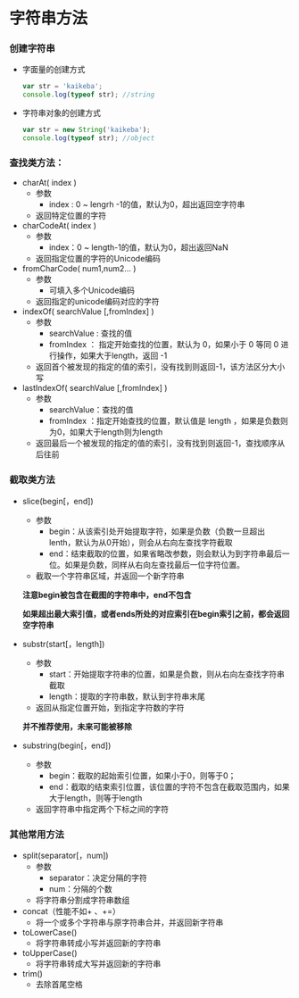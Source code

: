 # 字符串方法

### 创建字符串

- 字面量的创建方式

  ```javascript
  var str = 'kaikeba';
  console.log(typeof str); //string
  ```

- 字符串对象的创建方式

  ```javascript
  var str = new String('kaikeba');
  console.log(typeof str); //object
  ```



### 查找类方法：

- charAt( index )
  - 参数
    - index : 0 ~ lengrh -1的值，默认为0，超出返回空字符串
  - 返回特定位置的字符
- charCodeAt( index )
  - 参数
    - index：0 ~ length-1的值，默认为0，超出返回NaN
  - 返回指定位置的字符的Unicode编码
- fromCharCode( num1,num2... )
  - 参数
    - 可填入多个Unicode编码
  - 返回指定的unicode编码对应的字符
- indexOf( searchValue [,fromIndex] )
  - 参数
    - searchValue : 查找的值
    - fromIndex ： 指定开始查找的位置，默认为 0，如果小于 0 等同 0 进行操作，如果大于length，返回 -1
  - 返回首个被发现的指定的值的索引，没有找到则返回-1，该方法区分大小写
- lastIndexOf( searchValue [,fromIndex] )
  - 参数
    - searchValue：查找的值
    - fromIndex ：指定开始查找的位置，默认值是 length ，如果是负数则为0，如果大于length则为length
  - 返回最后一个被发现的指定的值的索引，没有找到则返回-1，查找顺序从后往前





### 截取类方法

- slice(begin[，end])

  - 参数
    - begin：从该索引处开始提取字符，如果是负数（负数一旦超出lenth，默认为从0开始），则会从右向左查找字符截取
    - end：结束截取的位置，如果省略改参数，则会默认为到字符串最后一位。如果是负数，同样从右向左查找最后一位字符位置。
  - 截取一个字符串区域，并返回一个新字符串

  **注意begin被包含在截图的字符串中，end不包含**

  **如果超出最大索引值，或者ends所处的对应索引在begin索引之前，都会返回空字符串**



- substr(start[，length])

  - 参数
    - start：开始提取字符串的位置，如果是负数，则从右向左查找字符串截取
    - length：提取的字符串数，默认到字符串末尾
  - 返回从指定位置开始，到指定字符数的字符

  **并不推荐使用，未来可能被移除**

  

- substring(begin[，end])

  - 参数
    - begin：截取的起始索引位置，如果小于0，则等于0；
    - end：截取的结束索引位置，该位置的字符不包含在截取范围内，如果大于length，则等于length
  - 返回字符串中指定两个下标之间的字符

  

  

  

### 其他常用方法

- split(separator[，num])
  - 参数
    - separator：决定分隔的字符
    - num：分隔的个数
  - 将字符串分割成字符串数组
- concat（性能不如+ 、+=）
  - 将一个或多个字符串与原字符串合并，并返回新字符串
- toLowerCase()
  - 将字符串转成小写并返回新的字符串
- toUpperCase()
  - 将字符串转成大写并返回新的字符串
- trim()
  - 去除首尾空格
























